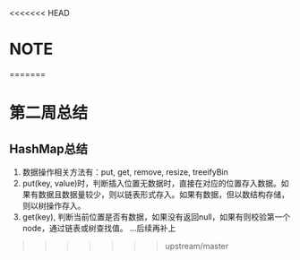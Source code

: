 <<<<<<< HEAD
# NOTE

  

=======
# 第二周总结

## HashMap总结
1. 数据操作相关方法有：put, get, remove, resize, treeifyBin
2. put(key, value)时，判断插入位置无数据时，直接在对应的位置存入数据。如果有数据且数据量较少，则以链表形式存入。如果有数据，但以数结构存储，则以树操作存入。
3. get(key), 判断当前位置是否有数据，如果没有返回null，如果有则校验第一个node，通过链表或树查找值。
...后续再补上


  

>>>>>>> upstream/master
